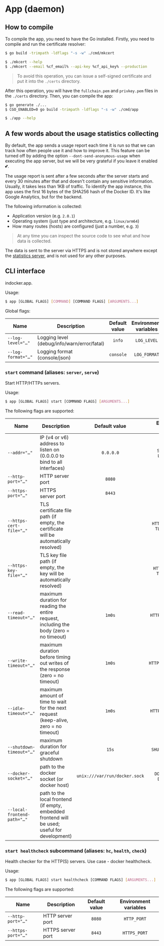 # App (daemon)

## How to compile

To compile the app, you need to have the Go installed. Firstly, you need to compile and run the certificate resolver:

```bash
$ go build -trimpath -ldflags "-s -w" ./cmd/mkcert

$ ./mkcert --help
$ ./mkcert --email %cf_email% --api-key %cf_api_key% --production
```

> To avoid this operation, you can issue a self-signed certificate and put it into the `./certs` directory.

After this operation, you will have the `fullchain.pem` and `privkey.pem` files in the `./certs` directory. Then, you
can compile the app:

```bash
$ go generate ./...
$ CGO_ENABLED=0 go build -trimpath -ldflags "-s -w" ./cmd/app

$ ./app --help
```

## A few words about the usage statistics collecting

By default, the app sends a usage report each time it is run so that we can track how often people use it and how to
improve it. This feature can be turned off by adding the option `--dont-send-anonymous-usage` when executing the app
server, but we will be very grateful if you leave it enabled 💕.

The usage report is sent after a few seconds after the server starts and every 30 minutes after that and doesn't
contain any sensitive information. Usually, it takes less than 1KB of traffic. To identify the app instance, this app
uses the first 16 bytes of the SHA256 hash of the Docker ID. It's like Google Analytics, but for the backend.

The following information is collected:

- Application version (e.g. `2.0.1`)
- Operating system (just type and architecture, e.g. `linux/arm64`)
- How many routes (hosts) are configured (just a number, e.g. `3`)

> At any time you can inspect the source code to see what and how data is collected.

The data is sent to the server via HTTPS and is not stored anywhere except the [statistics server][mixpanel], and is
not used for any other purposes.

[mixpanel]:https://eu.mixpanel.com/project/2933933

<!--GENERATED:CLI_DOCS-->
<!-- Documentation inside this block generated by github.com/urfave/cli; DO NOT EDIT -->
## CLI interface

indocker.app.

Usage:

```bash
$ app [GLOBAL FLAGS] [COMMAND] [COMMAND FLAGS] [ARGUMENTS...]
```

Global flags:

| Name               | Description                                 | Default value | Environment variables |
|--------------------|---------------------------------------------|:-------------:|:---------------------:|
| `--log-level="…"`  | Logging level (debug/info/warn/error/fatal) |    `info`     |      `LOG_LEVEL`      |
| `--log-format="…"` | Logging format (console/json)               |   `console`   |     `LOG_FORMAT`      |

### `start` command (aliases: `server`, `serve`)

Start HTTP/HTTPs servers.

Usage:

```bash
$ app [GLOBAL FLAGS] start [COMMAND FLAGS] [ARGUMENTS...]
```

The following flags are supported:

| Name                        | Description                                                                                   |         Default value         |       Environment variables        |
|-----------------------------|-----------------------------------------------------------------------------------------------|:-----------------------------:|:----------------------------------:|
| `--addr="…"`                | IP (v4 or v6) address to listen on (0.0.0.0 to bind to all interfaces)                        |           `0.0.0.0`           |    `SERVER_ADDR`, `LISTEN_ADDR`    |
| `--http-port="…"`           | HTTP server port                                                                              |            `8080`             |            `HTTP_PORT`             |
| `--https-port="…"`          | HTTPS server port                                                                             |            `8443`             |            `HTTPS_PORT`            |
| `--https-cert-file="…"`     | TLS certificate file path (if empty, the certificate will be automatically resolved)          |                               | `HTTPS_CERT_FILE`, `TLS_CERT_FILE` |
| `--https-key-file="…"`      | TLS key file path (if empty, the key will be automatically resolved)                          |                               |  `HTTPS_KEY_FILE`, `TLS_KEY_FILE`  |
| `--read-timeout="…"`        | maximum duration for reading the entire request, including the body (zero = no timeout)       |            `1m0s`             |        `HTTP_READ_TIMEOUT`         |
| `--write-timeout="…"`       | maximum duration before timing out writes of the response (zero = no timeout)                 |            `1m0s`             |        `HTTP_WRITE_TIMEOUT`        |
| `--idle-timeout="…"`        | maximum amount of time to wait for the next request (keep-alive, zero = no timeout)           |            `1m0s`             |        `HTTP_IDLE_TIMEOUT`         |
| `--shutdown-timeout="…"`    | maximum duration for graceful shutdown                                                        |             `15s`             |         `SHUTDOWN_TIMEOUT`         |
| `--docker-socket="…"`       | path to the docker socket (or docker host)                                                    | `unix:///var/run/docker.sock` |   `DOCKER_SOCKET`, `DOCKER_HOST`   |
| `--local-frontend-path="…"` | path to the local frontend (if empty, embedded frontend will be used; useful for development) |                               |               *none*               |

### `start healthcheck` subcommand (aliases: `hc`, `health`, `check`)

Health checker for the HTTP(S) servers. Use case - docker healthcheck.

Usage:

```bash
$ app [GLOBAL FLAGS] start healthcheck [COMMAND FLAGS] [ARGUMENTS...]
```

The following flags are supported:

| Name               | Description       | Default value | Environment variables |
|--------------------|-------------------|:-------------:|:---------------------:|
| `--http-port="…"`  | HTTP server port  |    `8080`     |      `HTTP_PORT`      |
| `--https-port="…"` | HTTPS server port |    `8443`     |     `HTTPS_PORT`      |

<!--/GENERATED:CLI_DOCS-->
